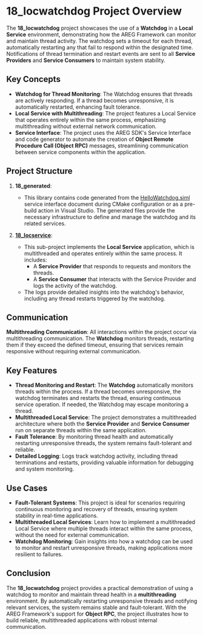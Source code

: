 # 18_locwatchdog Project Overview

The **18_locwatchdog** project showcases the use of a **Watchdog** in a **Local Service** environment, demonstrating how the AREG Framework can monitor and maintain thread activity. The watchdog sets a timeout for each thread, automatically restarting any that fail to respond within the designated time. Notifications of thread termination and restart events are sent to all **Service Providers** and **Service Consumers** to maintain system stability.

## Key Concepts

- **Watchdog for Thread Monitoring**: The Watchdog ensures that threads are actively responding. If a thread becomes unresponsive, it is automatically restarted, enhancing fault tolerance.
- **Local Service with Multithreading**: The project features a Local Service that operates entirely within the same process, emphasizing multithreading without external network communication.
- **Service Interface**: The project uses the AREG SDK's Service Interface and code generator to automate the creation of **Object Remote Procedure Call (Object RPC)** messages, streamlining communication between service components within the application.

## Project Structure

1. **18_generated**:
   - This library contains code generated from the [HelloWatchdog.siml](./res/HelloWatchdog.siml) service interface document during CMake configuration or as a pre-build action in Visual Studio. The generated files provide the necessary infrastructure to define and manage the watchdog and its related services.

2. **[18_locservice](./locservice/)**:
   - This sub-project implements the **Local Service** application, which is multithreaded and operates entirely within the same process. It includes:
     - A **Service Provider** that responds to requests and monitors the threads.
     - A **Service Consumer** that interacts with the Service Provider and logs the activity of the watchdog.
   - The logs provide detailed insights into the watchdog's behavior, including any thread restarts triggered by the watchdog.

## Communication

**Multithreading Communication**: All interactions within the project occur via multithreading communication. The **Watchdog** monitors threads, restarting them if they exceed the defined timeout, ensuring that services remain responsive without requiring external communication.

## Key Features

- **Thread Monitoring and Restart**: The **Watchdog** automatically monitors threads within the process. If a thread becomes unresponsive, the watchdog terminates and restarts the thread, ensuring continuous service operation. If needed, the Watchdog may escape monitoring a thread.
- **Multithreaded Local Service**: The project demonstrates a multithreaded architecture where both the **Service Provider** and **Service Consumer** run on separate threads within the same application.
- **Fault Tolerance**: By monitoring thread health and automatically restarting unresponsive threads, the system remains fault-tolerant and reliable.
- **Detailed Logging**: Logs track watchdog activity, including thread terminations and restarts, providing valuable information for debugging and system monitoring.

## Use Cases

- **Fault-Tolerant Systems**: This project is ideal for scenarios requiring continuous monitoring and recovery of threads, ensuring system stability in real-time applications.
- **Multithreaded Local Services**: Learn how to implement a multithreaded Local Service where multiple threads interact within the same process, without the need for external communication.
- **Watchdog Monitoring**: Gain insights into how a watchdog can be used to monitor and restart unresponsive threads, making applications more resilient to failures.

## Conclusion

The **18_locwatchdog** project provides a practical demonstration of using a watchdog to monitor and maintain thread health in a **multithreading** environment. By automatically restarting unresponsive threads and notifying relevant services, the system remains stable and fault-tolerant. With the AREG Framework's support for **Object RPC**, the project illustrates how to build reliable, multithreaded applications with robust internal communication.
